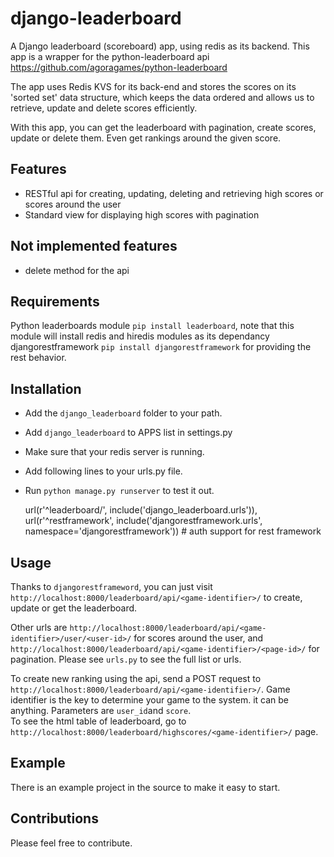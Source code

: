 django-leaderboard
==================

A Django leaderboard (scoreboard) app, using redis as its backend. This app is a wrapper for the python-leaderboard api https://github.com/agoragames/python-leaderboard

The app uses Redis KVS for its back-end and stores the scores on its 'sorted set' data structure, which keeps the data ordered and allows us to retrieve, update and delete scores efficiently. 

With this app, you can get the leaderboard with pagination, create scores, update or delete them. Even get rankings around the given score.

Features
--------

  * RESTful api for creating, updating, deleting and retrieving high scores or scores around the user
  * Standard view for displaying high scores with pagination

Not implemented features
------------------------

  * delete method for the api

Requirements
------------

Python leaderboards module `pip install leaderboard`, note that this module will install redis and hiredis modules as its dependancy
djangorestframework `pip install djangorestframework` for providing the rest behavior. 

Installation
------------

  * Add the `django_leaderboard` folder to your path.
  * Add `django_leaderboard` to APPS list in settings.py
  * Make sure that your redis server is running.
  * Add following lines to your urls.py file.
  * Run `python manage.py runserver` to test it out.

    url(r'^leaderboard/', include('django_leaderboard.urls')),
    url(r'^restframework', include('djangorestframework.urls', namespace='djangorestframework')) # auth support for rest framework
    
Usage
-----

Thanks to `djangorestframeword`, you can just visit `http://localhost:8000/leaderboard/api/<game-identifier>/` to create, update or get the leaderboard.

Other urls are `http://localhost:8000/leaderboard/api/<game-identifier>/user/<user-id>/` for scores around the user, and `http://localhost:8000/leaderboard/api/<game-identifier>/<page-id>/` for pagination. Please see `urls.py` to see the full list or urls.

To create new ranking using the api, send a POST request to `http://localhost:8000/leaderboard/api/<game-identifier>/`. Game identifier is the key to determine your game to the system. it can be anything. Parameters are `user_id`and `score`.  
To see the html table of leaderboard, go to `http://localhost:8000/leaderboard/highscores/<game-identifier>/` page.

Example
-------

There is an example project in the source to make it easy to start.

Contributions
-------------

Please feel free to contribute.
